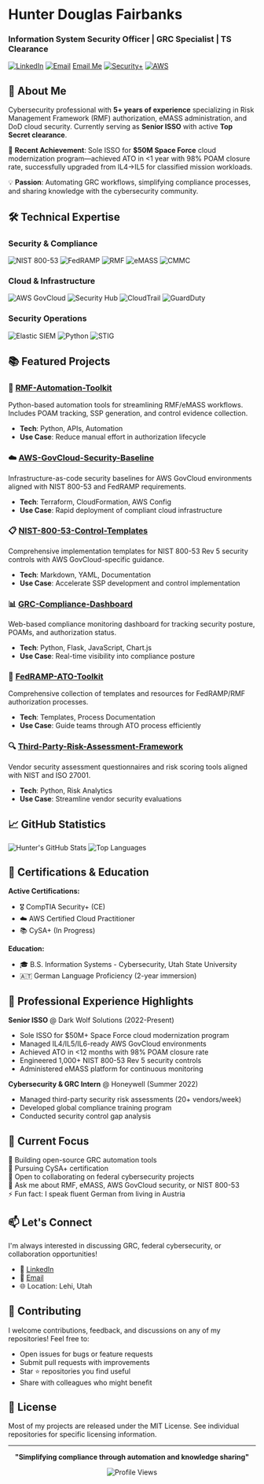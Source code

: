 # Hunter Douglas Fairbanks
### Information System Security Officer | GRC Specialist | TS Clearance

[![LinkedIn](https://img.shields.io/badge/LinkedIn-Connect-blue?style=flat&logo=linkedin)](https://linkedin.com/in/h-fairbanks)
[![Email](https://img.shields.io/badge/Email-Contact-red?style=flat&logo=gmail)](mailto:hunterdfairbanks@gmail.com)
[Email Me](mailto:hunterdfairbanks@gmail.com)
[![Security+](https://img.shields.io/badge/CompTIA-Security%2B-red?style=flat&logo=comptia)](https://www.credly.com/badges/f9bedaea-612c-4fe5-8396-3cf43462d067/public_url)
[![AWS](https://img.shields.io/badge/AWS-Cloud_Practitioner-orange?style=flat&logo=amazon-aws)](https://drive.google.com/file/d/1_AcLK3rP5jtoRro_CKkP9WWvAZjUwMEp/view?usp=sharing)

## 👋 About Me


Cybersecurity professional with **5+ years of experience** specializing in Risk Management Framework (RMF) authorization, eMASS administration, and DoD cloud security. Currently serving as **Senior ISSO** with active **Top Secret clearance**.

🎯 **Recent Achievement**: Sole ISSO for **$50M Space Force** cloud modernization program—achieved ATO in <1 year with 98% POAM closure rate, successfully upgraded from IL4→IL5 for classified mission workloads.

💡 **Passion**: Automating GRC workflows, simplifying compliance processes, and sharing knowledge with the cybersecurity community.

## 🛠️ Technical Expertise

### Security & Compliance
![NIST 800-53](https://img.shields.io/badge/NIST-800--53_Rev5-blue?style=flat)
![FedRAMP](https://img.shields.io/badge/FedRAMP-Authorized-green?style=flat)
![RMF](https://img.shields.io/badge/RMF-ATO_Lifecycle-orange?style=flat)
![eMASS](https://img.shields.io/badge/eMASS-Administrator-red?style=flat)
![CMMC](https://img.shields.io/badge/CMMC-Framework-purple?style=flat)

### Cloud & Infrastructure
![AWS GovCloud](https://img.shields.io/badge/AWS-GovCloud-orange?style=flat&logo=amazon-aws)
![Security Hub](https://img.shields.io/badge/AWS-Security_Hub-orange?style=flat)
![CloudTrail](https://img.shields.io/badge/AWS-CloudTrail-orange?style=flat)
![GuardDuty](https://img.shields.io/badge/AWS-GuardDuty-orange?style=flat)

### Security Operations
![Elastic SIEM](https://img.shields.io/badge/Elastic-SIEM-yellow?style=flat&logo=elastic)
![Python](https://img.shields.io/badge/Python-Automation-blue?style=flat&logo=python)
![STIG](https://img.shields.io/badge/DISA-STIG-red?style=flat)

## 📚 Featured Projects

### 🔐 [RMF-Automation-Toolkit](https://github.com/hunterdfairbanks/RMF-Automation-Toolkit)
Python-based automation tools for streamlining RMF/eMASS workflows. Includes POAM tracking, SSP generation, and control evidence collection.
- **Tech**: Python, APIs, Automation
- **Use Case**: Reduce manual effort in authorization lifecycle

### ☁️ [AWS-GovCloud-Security-Baseline](https://github.com/hunterdfairbanks/AWS-GovCloud-Security-Baseline)
Infrastructure-as-code security baselines for AWS GovCloud environments aligned with NIST 800-53 and FedRAMP requirements.
- **Tech**: Terraform, CloudFormation, AWS Config
- **Use Case**: Rapid deployment of compliant cloud infrastructure

### 📋 [NIST-800-53-Control-Templates](https://github.com/hunterdfairbanks/NIST-800-53-Control-Templates)
Comprehensive implementation templates for NIST 800-53 Rev 5 security controls with AWS GovCloud-specific guidance.
- **Tech**: Markdown, YAML, Documentation
- **Use Case**: Accelerate SSP development and control implementation

### 📊 [GRC-Compliance-Dashboard](https://github.com/hunterdfairbanks/GRC-Compliance-Dashboard)
Web-based compliance monitoring dashboard for tracking security posture, POAMs, and authorization status.
- **Tech**: Python, Flask, JavaScript, Chart.js
- **Use Case**: Real-time visibility into compliance posture

### 🎯 [FedRAMP-ATO-Toolkit](https://github.com/hunterdfairbanks/FedRAMP-ATO-Toolkit)
Comprehensive collection of templates and resources for FedRAMP/RMF authorization processes.
- **Tech**: Templates, Process Documentation
- **Use Case**: Guide teams through ATO process efficiently

### 🔍 [Third-Party-Risk-Assessment-Framework](https://github.com/hunterdfairbanks/Third-Party-Risk-Assessment-Framework)
Vendor security assessment questionnaires and risk scoring tools aligned with NIST and ISO 27001.
- **Tech**: Python, Risk Analytics
- **Use Case**: Streamline vendor security evaluations

## 📈 GitHub Statistics

![Hunter's GitHub Stats](https://github-readme-stats.vercel.app/api?username=hunterdfairbanks&show_icons=true&theme=dark)
![Top Languages](https://github-readme-stats.vercel.app/api/top-langs/?username=hunterdfairbanks&layout=compact&theme=dark)

## 📜 Certifications & Education

**Active Certifications:**
- 🎖️ CompTIA Security+ (CE)
- ☁️ AWS Certified Cloud Practitioner
- 📚 CySA+ (In Progress)

**Education:**
- 🎓 B.S. Information Systems - Cybersecurity, Utah State University
- 🇦🇹 German Language Proficiency (2-year immersion)

## 💼 Professional Experience Highlights

**Senior ISSO** @ Dark Wolf Solutions (2022-Present)
- Sole ISSO for $50M+ Space Force cloud modernization program
- Managed IL4/IL5/IL6-ready AWS GovCloud environments
- Achieved ATO in <12 months with 98% POAM closure rate
- Engineered 1,000+ NIST 800-53 Rev 5 security controls
- Administered eMASS platform for continuous monitoring

**Cybersecurity & GRC Intern** @ Honeywell (Summer 2022)
- Managed third-party security risk assessments (20+ vendors/week)
- Developed global compliance training program
- Conducted security control gap analysis

## 🎯 Current Focus

🔭 Building open-source GRC automation tools  
🌱 Pursuing CySA+ certification  
👯 Open to collaborating on federal cybersecurity projects  
💬 Ask me about RMF, eMASS, AWS GovCloud security, or NIST 800-53  
⚡ Fun fact: I speak fluent German from living in Austria  

## 📫 Let's Connect

I'm always interested in discussing GRC, federal cybersecurity, or collaboration opportunities!

- 💼 [LinkedIn](https://linkedin.com/in/h-fairbanks)
- 📧 [Email](mailto:hunterdfairbanks@gmail.com)
- 🌐 Location: Lehi, Utah

## 🤝 Contributing

I welcome contributions, feedback, and discussions on any of my repositories! Feel free to:
- Open issues for bugs or feature requests
- Submit pull requests with improvements
- Star ⭐ repositories you find useful
- Share with colleagues who might benefit

## 📄 License

Most of my projects are released under the MIT License. See individual repositories for specific licensing information.

---

<div align="center">

**"Simplifying compliance through automation and knowledge sharing"**

![Profile Views](https://komarev.com/ghpvc/?username=hunterdfairbanks&color=blue)

</div>
